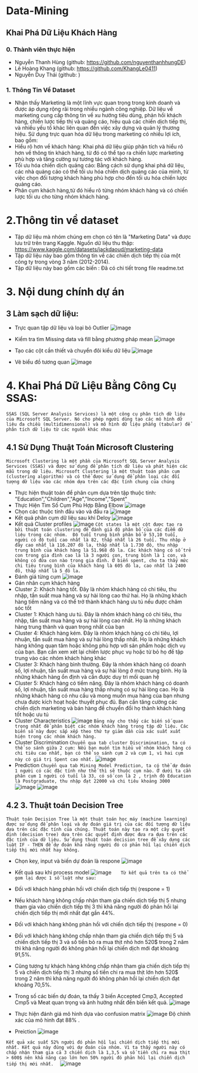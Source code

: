 # Data-Mining
## Khai Phá Dữ Liệu Khách Hàng 
### 0. Thành viên thực hiện
- Nguyễn Thanh Hùng (github: https://github.com/nguyenthanhhungDE)
- Lê Hoàng Khang (github: https://github.com/KhangLe0411)
- Nguyễn Duy Thái (github: )
### 1. Thông Tin Về Dataset
- Nhận thấy Marketing là một lĩnh vực quan trọng trong kinh doanh và được áp dụng rộng rãi trong nhiều ngành công nghiệp. Dữ liệu về marketing cung cấp thông tin về xu hướng tiêu dùng, phản hồi khách hàng, chiến lược tiếp thị và quảng cáo, hiệu quả các chiến dịch tiếp thị, và nhiều yếu tố khác liên quan đến việc xây dựng và quản lý thương hiệu.
Sử dụng trực quan hóa dữ liệu trong marketing có nhiều lợi ích, bao gồm:
-	Hiểu rõ hơn về khách hàng: Khai phá dữ liệu giúp phân tích và hiểu rõ hơn về thông tin khách hàng, từ đó có thể tạo ra chiến lược marketing phù hợp và tăng cường sự tương tác với khách hàng.
- Tối ưu hóa chiến dịch quảng cáo: Bằng cách sử dụng khai phá dữ liệu, các nhà quảng cáo có thể tối ưu hóa chiến dịch quảng cáo của mình, từ việc chọn đối tượng khách hàng phù hợp cho đến tối ưu hóa chiến lược quảng cáo.
- Phân cụm khách hàng,từ đó hiểu rõ từng nhóm khách hàng và có chiến lược tối ưu cho từng nhóm khách hàng.
# 2.Thông tin về dataset
- Tập dữ liệu mà nhóm chúng em chọn có tên là "Marketing Data" và được lưu trữ trên trang Kaggle. Nguồn dữ liệu thu thập: https://www.kaggle.com/datasets/jackdaoud/marketing-data 
- Tập dữ liệu này bao gồm thông tin về các chiến dịch tiếp thị của một công ty trong vòng 3 năm (2012-2014). 
- Tập dữ liệu này bao gồm các biến : Đã có chi tiết trong file readme.txt
# 3. Nội dung chính dự án
## 3 Làm sạch dữ liệu:
- Trực quan tập dữ liệu và loại bỏ Outlier
![image](https://github.com/nguyenthanhhungDE/Data-Visualization/assets/134383281/95a75a95-88db-4203-822d-2eff18d63d59)

- Kiểm tra tìm Missing data và fill bằng phương pháp mean
![image](https://github.com/nguyenthanhhungDE/Data-Visualization/assets/134383281/ec0071fa-71ac-4f5f-a5dc-630bf23b874c)

- Tạo các cột cần thiết và chuyển đôi kiểu dữ liệu
![image](https://github.com/nguyenthanhhungDE/Data-Visualization/assets/134383281/90f7702a-07f0-4791-b546-86628926660b)

- Vẽ biểu đồ tương quan
![image](https://github.com/nguyenthanhhungDE/Data-Visualization/assets/134383281/2afa4274-7619-41af-9d88-b55c1a4cf5ca)

# 4. Khai Phá Dữ Liệu Bằng Công Cụ SSAS:
`SSAS (SQL Server Analysis Services) là một công cụ phân tích dữ liệu của Microsoft SQL Server. Nó cho phép người dùng tạo các mô hình dữ liệu đa chiều (multidimensional) và mô hình dữ liệu phẳng (tabular) để phân tích dữ liệu từ các nguồn khác nhau`
## 4.1 Sử Dụng Thuật Toán Microsoft Clustering
`Microsoft Clustering là một phần của Microsoft SQL Server Analysis Services (SSAS) và được sử dụng để phân tích dữ liệu và phát hiện các mẫu trong dữ liệu. Microsoft Clustering là một thuật toán phân cụm (clustering algorithm) và có thể được sử dụng để phân loại các đối tượng dữ liệu vào các nhóm dựa trên các đặc tính chung của chúng`
- Thực hiện thuật toán để phân cụm dựa trên  tập thuộc tính: "Education","Children","Age","Income","Spent"
- Thực Hiện Tìm Số Cụm Phù Hợp Bằng Elbow
![image](https://github.com/nguyenthanhhungDE/Data-Mining/assets/134383281/847b2b2e-87ab-4918-9699-285f62f084e1)
- Chọn các thuộc tính đầu vào và đầu ra
![image](https://github.com/nguyenthanhhungDE/Data-Mining/assets/134383281/810c366d-af1e-4e54-a727-04231b97a3f7)
- Kết quả phân cụm dữ liệu sau khi Deloy
![image](https://github.com/nguyenthanhhungDE/Data-Mining/assets/134383281/8e02d225-0aae-45e6-9a66-9bad186af70f)
- Kết quả Cluster profiles
![image](https://github.com/nguyenthanhhungDE/Data-Mining/assets/134383281/91de0314-3c97-40be-87ea-c7417da02598)
`Cột states là một cột được tạo ra bởi thuật toán clustering để đánh giá độ phân bố của các điểm dữ liệu trong các nhóm. 
Độ tuổi trung bình phân bổ ở 53,10 tuổi, người có độ tuổi cao nhất là 82, thấp nhất là 26 tuổi.
Thu nhập ở đây cao nhất là 116.207 đô la, thấp nhất là 1.730 đô, thu nhập trung bình của khách hàng là 51.968 đô la.
Các khách hàng có số trẻ con trong gia đình cao là là 3 người con, trung bình là 1 con, và không có đứa con nào trong gia đình.
Ở biến spent, cho ta thấy mức chi tiêu trung bình của khách hàng là 605 đô la, cao nhất là 2400 đô, thấp nhất là 5 đô la.`
- Đánh giá từng cụm 
![image](https://github.com/nguyenthanhhungDE/Data-Mining/assets/134383281/b6d37335-7dd4-477f-9e93-3218cd0d807a)
- Gán nhãn cụm khách hàng
-	Cluster 2: Khách hàng tốt. Đây là nhóm khách hàng có chi tiêu, thu nhập, tần suất mua hàng và sự hài lòng cao thứ hai. Họ là những khách hàng tiềm năng và có thể trở thành khách hàng ưu tú nếu được chăm sóc tốt
-	Cluster 1:  Khách hàng ưu tú. Đây là nhóm khách hàng có chi tiêu, thu nhập, tần suất mua hàng và sự hài lòng cao nhất. Họ là những khách hàng trung thành và quan trọng nhất của bạn
-	Cluster 4: Khách hàng kém. Đây là nhóm khách hàng có chi tiêu, lợi nhuận, tần suất mua hàng và sự hài lòng thấp nhất. Họ là những khách hàng không quan tâm hoặc không phù hợp với sản phẩm hoặc dịch vụ của bạn. Bạn cần xem xét lại chiến lược phục vụ hoặc từ bỏ họ để tập trung vào các nhóm khách hàng khác
-	Cluster 3: Khách hàng bình thường. Đây là nhóm khách hàng có doanh số, lợi nhuận, tần suất mua hàng và sự hài lòng ở mức trung bình. Họ là những khách hàng ổn định và cần được duy trì mối quan hệ
-	Cluster 5: Khách hàng có tiềm năng. Đây là nhóm khách hàng có doanh số, lợi nhuận, tần suất mua hàng thấp nhưng có sự hài lòng cao. Họ là những khách hàng có nhu cầu và mong muốn mua hàng của bạn nhưng chưa được kích hoạt hoặc thuyết phục đủ. Bạn cần tăng cường các chiến dịch marketing và bán hàng để chuyển đổi họ thành khách hàng tốt hoặc ưu tú
-	Cluster Characteristics
![image](https://github.com/nguyenthanhhungDE/Data-Mining/assets/134383281/f507c7d2-0329-4f08-bd20-e22dc5ae3a14)
`Bảng này cho thấy các biến số quan trọng nhất để phân biệt các nhóm khách hàng trong tập dữ liệu. Các biến số này được sắp xếp theo thứ tự giảm dần của xác suất xuất hiện trong các nhóm khách hàng.`
- Cluster Discrimination
`Chuyển qua tab cluster Discrimination, ta có thể so sánh giữa 2 cụm:
Nếu bạn muốn tìm hiểu về nhóm khách hàng có chi tiêu cao nhất, bạn có thể so sánh cụm 2 và cụm 1, vì hai cụm này có giá trị Spent cao nhất.`
![image](https://github.com/nguyenthanhhungDE/Data-Mining/assets/134383281/7cdf3d63-18c3-46db-aef5-fc8f23a379a5)
-	Prediction
`Chuyển qua tab Mining Model Prediction, ta có thể dự đoán 1 người có các đặc tính như thế thì sẽ thuộc cụm nào. Ở dưới ta cần phân cụm 1 người có tuổi là 33, có số con là 2 , trình độ Education là Postgraduate, thu nhập đạt 22000 và chi tiêu khoảng 3000`
![image](https://github.com/nguyenthanhhungDE/Data-Mining/assets/134383281/a0d58062-ba1b-4817-aaa9-ac0595209517)
![image](https://github.com/nguyenthanhhungDE/Data-Mining/assets/134383281/1b4e23de-21e6-4c39-8ee0-5e73741880ac)
## 4.2 3.	Thuật toán Decision Tree
`Thuật toán Decision Tree là một thuật toán học máy (machine learning) được sử dụng để phân loại và dự đoán giá trị của các đối tượng dữ liệu dựa trên các đặc tính của chúng. Thuật toán này tạo ra một cây quyết định (decision tree) dựa trên các quyết định được đưa ra dựa trên các đặc tính của dữ liệu.
Sử dụng thuật toán decision tree để xây dựng các luật IF - THEN để dự đoán khả năng người đó có phản hồi lại chiến dịch tiếp thị mới nhất hay không.`
- Chọn key, input và biến dự đoán là respone
![image](https://github.com/nguyenthanhhungDE/Data-Mining/assets/134383281/fde530ca-c088-4e0a-8228-4bb38afa4e67)

- Kết quả sau khi process model
![image](https://github.com/nguyenthanhhungDE/Data-Mining/assets/134383281/7fb3dec3-7286-4ee2-81f1-8e83af9c4106)
`	Từ kết quả trên ta có thể gom lại được 1 số luật như sau:`
-	Đối với khách hàng phản hồi với chiến dịch tiếp thị (respone = 1)
-	Nếu khách hàng không chấp nhận tham gia chiến dịch tiếp thị 5 nhưng tham gia vào chiến dịch tiếp thị 3 thì khả năng người đó phản hồi lại chiến dịch tiếp thị mới nhất đạt gần 44%.
-	Đối với khách hàng không phản hồi với chiến dịch tiếp thị (respone = 0) 
-	Đối với khách hàng không chấp nhận tham gia chiến dịch tiếp thị 5 và chiến dịch tiếp thị 3 và số tiền bỏ ra mua thịt nhỏ hơn 520$ trong 2 năm thì khả năng người đó không phản hồi lại chiến dịch mới đạt khoảng 91,5%. 
-	Cũng tương tự khách hàng không chấp nhận tham gia chiến dịch tiếp thị 5 và chiến dịch tiếp thị 3 nhưng số tiền chi ra mua thịt lớn hơn 520$ trong 2 năm thì khả năng người đó không phản hồi lại chiến dịch đạt khoảng 70,5%.
- Trong số các biến dự đoán, ta thấy 3 biến Accepted Cmp3, Accepted Cmp5 và Meat quan trọng và ảnh hưởng nhất đến biến kết quả. 
![image](https://github.com/nguyenthanhhungDE/Data-Mining/assets/134383281/939c69ae-b9d7-4f5c-9b3d-e0a20807eed4)
- Thực hiện đánh giá mô hình dựa vào confusion matrix
![image](https://github.com/nguyenthanhhungDE/Data-Mining/assets/134383281/848a8297-278c-4d04-9491-9243c682744b)
Độ chính xác của mô hình đạt 88% .
- Preiction 
![image](https://github.com/nguyenthanhhungDE/Data-Mining/assets/134383281/6014affb-0010-4009-85e9-be9d33b4aeb8)

`Kết quả xác suất 52% người đó phản hồi lại chiến dịch tiếp thị mới nhất. Kết quả này đúng với dự đoán của nhóm. Vì ta thấy người này có chấp nhận tham gia cả 3 chiến dịch là 1,3,5 và số tiền chi ra mua thịt > 600$ nên khả năng cao lớn hơn 50% người đó phản hồi lại chiến dịch tiếp thị mới nhất.  `
![image](https://github.com/nguyenthanhhungDE/Data-Mining/assets/134383281/6d508948-46ee-4798-8e37-3c3c23942578)
